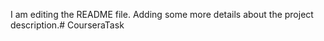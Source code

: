 I am editing the README file. Adding some more details about the project description.# CourseraTask
